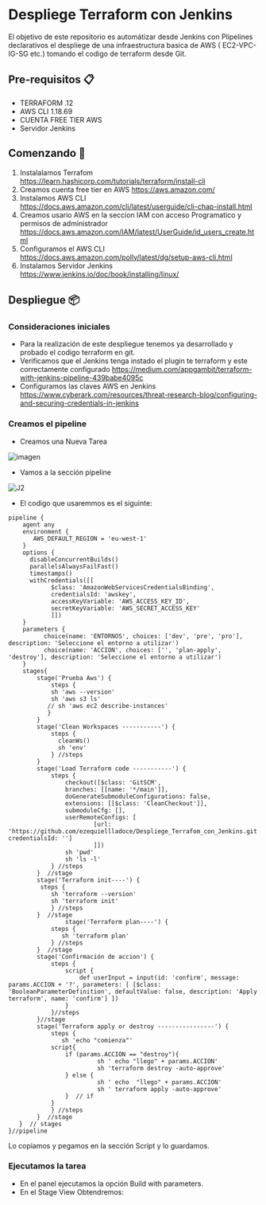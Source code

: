 # Despliege Terraform con Jenkins

El objetivo de este repositorio es automátizar desde Jenkins con Plipelines declarativos el despliege de una infraestructura basica de AWS ( EC2-VPC-IG-SG etc.) tomando el codigo de terraform desde Git.

## Pre-requisitos 📋

- TERRAFORM .12
- AWS CLI 1.18.69
- CUENTA FREE TIER AWS 
- Servidor Jenkins

## Comenzando 🚀

1) Instalalamos Terrafom https://learn.hashicorp.com/tutorials/terraform/install-cli
2) Creamos cuenta free tier en AWS  https://aws.amazon.com/
3) Instalamos AWS CLI https://docs.aws.amazon.com/cli/latest/userguide/cli-chap-install.html
4) Creamos usario AWS en la seccion IAM con acceso Programatico y permisos de administrador https://docs.aws.amazon.com/IAM/latest/UserGuide/id_users_create.html   
5) Configuramos el AWS CLI https://docs.aws.amazon.com/polly/latest/dg/setup-aws-cli.html
6) Instalamos Servidor Jenkins https://www.jenkins.io/doc/book/installing/linux/

## Despliegue 📦

### Consideraciones iniciales

- Para la realización de este despliegue tenemos ya desarrollado y probado el codigo terraform en git.
- Verificamos que el Jenkins tenga instado el plugin te terraform y este correctamente configurado https://medium.com/appgambit/terraform-with-jenkins-pipeline-439babe4095c
- Configuramos las claves AWS en Jenkins https://www.cyberark.com/resources/threat-research-blog/configuring-and-securing-credentials-in-jenkins

### Creamos el pipeline

- Creamos una Nueva Tarea

![imagen](https://user-images.githubusercontent.com/67485607/99402782-7c5d6d80-28c8-11eb-8305-f64c388394f4.png)

- Vamos a la sección pipeline

![J2](https://user-images.githubusercontent.com/67485607/99403995-e0346600-28c9-11eb-9c8f-cc8cad75b63f.PNG)

- El codigo que usaremmos es el siguinte:

```
pipeline {
    agent any 
    environment {
       AWS_DEFAULT_REGION = 'eu-west-1' 
    }
    options {
      disableConcurrentBuilds()
      parallelsAlwaysFailFast()
      timestamps()
      withCredentials([[
            $class: 'AmazonWebServicesCredentialsBinding', 
            credentialsId: 'awskey', 
            accessKeyVariable: 'AWS_ACCESS_KEY_ID', 
            secretKeyVariable: 'AWS_SECRET_ACCESS_KEY'
            ]]) 
    }
    parameters { 
          choice(name: 'ENTORNOS', choices: ['dev', 'pre', 'pro'], description: 'Seleccione el entorno a utilizar')
          choice(name: 'ACCION', choices: ['', 'plan-apply', 'destroy'], description: 'Seleccione el entorno a utilizar')
    }
    stages{ 
        stage('Prueba Aws') {
            steps { 
            sh 'aws --version' 
            sh 'aws s3 ls' 
           // sh 'aws ec2 describe-instances'
           } 
        } 
        stage('Clean Workspaces -----------') { 
            steps {
              cleanWs()
              sh 'env'
            } //steps
        }    
        stage('Load Terraform code -----------') {     
            steps {
                checkout([$class: 'GitSCM', 
                branches: [[name: '*/main']], 
                doGenerateSubmoduleConfigurations: false, 
                extensions: [[$class: 'CleanCheckout']], 
                submoduleCfg: [], 
                userRemoteConfigs: [
                        [url: 'https://github.com/ezequiellladoce/Despliege_Terrafom_con_Jenkins.git', credentialsId: '']
                        ]])
                sh 'pwd' 
                sh 'ls -l'
            } //steps
        }  //stage
        stage('Terraform init----') {
         steps {
            sh 'terraform --version'
            sh 'terraform init'
            } //steps
        }  //stage
                stage('Terraform plan----') {
            steps {
               sh 'terraform plan'
            } //steps
        }  //stage
        stage('Confirmación de accion') {
            steps {
                script {
                    def userInput = input(id: 'confirm', message: params.ACCION + '?', parameters: [ [$class: 'BooleanParameterDefinition', defaultValue: false, description: 'Apply terraform', name: 'confirm'] ])
                }
            }//steps
        }//stage
        stage('Terraform apply or destroy ----------------') {
            steps {
               sh 'echo "comienza"'
            script{  
                if (params.ACCION == "destroy"){
                         sh ' echo "llego" + params.ACCION'   
                         sh 'terraform destroy -auto-approve'
                } else {
                         sh ' echo  "llego" + params.ACCION'                 
                         sh ' terraform apply -auto-approve'  
                }  // if
            }
            } //steps
        }  //stage
   }  // stages
}//pipeline

```
Lo copiamos y pegamos en la sección Script y lo guardamos.

### Ejecutamos la tarea

- En el panel ejecutamos la opción Build with parameters.
- En el Stage View Obtendremos:

















